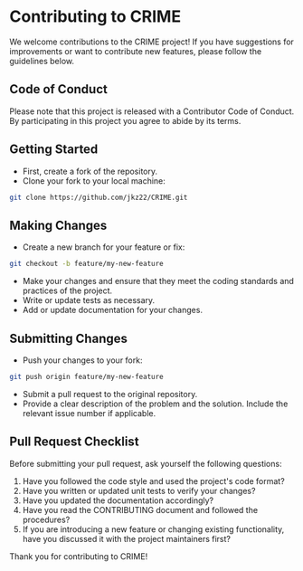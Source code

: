 
# Contributing to CRIME

We welcome contributions to the CRIME project! If you have suggestions for improvements or want to contribute new features, please follow the guidelines below.

## Code of Conduct

Please note that this project is released with a Contributor Code of Conduct. By participating in this project you agree to abide by its terms.

## Getting Started

- First, create a fork of the repository.
- Clone your fork to your local machine:

```bash
git clone https://github.com/jkz22/CRIME.git
```

## Making Changes

- Create a new branch for your feature or fix:

```bash
git checkout -b feature/my-new-feature
```

- Make your changes and ensure that they meet the coding standards and practices of the project.
- Write or update tests as necessary.
- Add or update documentation for your changes.

## Submitting Changes

- Push your changes to your fork:

```bash
git push origin feature/my-new-feature
```

- Submit a pull request to the original repository.
- Provide a clear description of the problem and the solution. Include the relevant issue number if applicable.

## Pull Request Checklist

Before submitting your pull request, ask yourself the following questions:

1. Have you followed the code style and used the project's code format?
2. Have you written or updated unit tests to verify your changes?
3. Have you updated the documentation accordingly?
4. Have you read the CONTRIBUTING document and followed the procedures?
5. If you are introducing a new feature or changing existing functionality, have you discussed it with the project maintainers first?

Thank you for contributing to CRIME!
